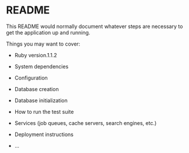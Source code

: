 # README

This README would normally document whatever steps are necessary to get the
application up and running.

Things you may want to cover:

* Ruby version.1.1.2

* System dependencies

* Configuration

* Database creation

* Database initialization

* How to run the test suite

* Services (job queues, cache servers, search engines, etc.)

* Deployment instructions

* ...

